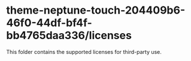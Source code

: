# theme-neptune-touch-204409b6-46f0-44df-bf4f-bb4765daa336/licenses

This folder contains the supported licenses for third-party use.
